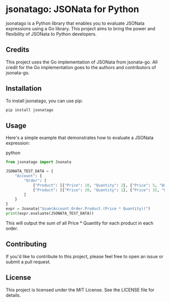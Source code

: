 # jsonatago: JSONata for Python
jsonatago is a Python library that enables you to evaluate JSONata expressions using a Go library. This project aims to bring the power and flexibility of JSONata to Python developers.

## Credits
This project uses the Go implementation of JSONata from jsonata-go. All credit for the Go implementation goes to the authors and contributors of jsonata-go.

## Installation
To install jsonatago, you can use pip:

``` bash
pip install jsonatago
```

## Usage
Here's a simple example that demonstrates how to evaluate a JSONata expression:

python
``` python
from jsonatago import Jsonata

JSONATA_TEST_DATA = {
    "Account": {
        "Order": [
            {"Product": [{"Price": 10, "Quantity": 2}, {"Price": 5, "Quantity": 5}]},
            {"Product": [{"Price": 20, "Quantity": 1}, {"Price": 15, "Quantity": 3}]}
        ]
    }
}
expr = Jsonata("$sum(Account.Order.Product.(Price * Quantity))")
print(expr.evaluate(JSONATA_TEST_DATA))
```

This will output the sum of all Price * Quantity for each product in each order.

## Contributing
If you'd like to contribute to this project, please feel free to open an issue or submit a pull request.

## License
This project is licensed under the MIT License. See the LICENSE file for details.